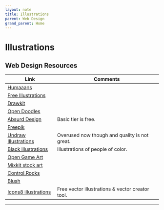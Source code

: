 ```yaml
---
layout: note
title: Illustrations
parent: Web Design
grand_parent: Home
---
```


# Illustrations

## Web Design Resources

| Link                                                       | Comments                                         |
| ---------------------------------------------------------- | ------------------------------------------------ |
| [Humaaans](https://www.humaaans.com/)                      |
| [Free Illustrations](https://lukaszadam.com/illustrations) |
| [Drawkit](https://www.drawkit.io/)                         |
| [Open Doodles](https://opendoodles.com)                    |
| [Absurd Design](https://absurd.design)                     | Basic tier is free.                              |
| [Freepik](https://freepik.com)                             |
| [Undraw Illustrations](https://undraw.co/illustrations)    | Overused now though and quality is not great.    |
| [Black illustrations](https://www.blackillustrations.com/) | Illustrations of people of color.                |
| [Open Game Art](https://opengameart.org/)                  |
| [Mixkit stock art](https://mixkit.co/free-stock-art/)      |
| [Control.Rocks](https://control.rocks/)                    |
| [Blush](https://blush.design/)                             |
| [Icons8 illustrations](https://icons8.com/illustrations)   | Free vector illustrations & vector creator tool. |

---
